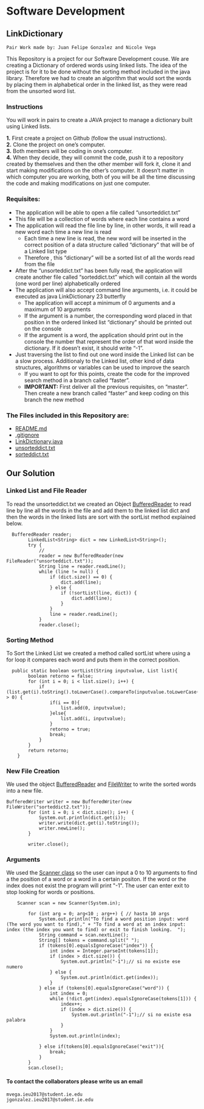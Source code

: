 # Software Development
## LinkDictionary
    Pair Work made by: Juan Felipe Gonzalez and Nicole Vega 
    
This Repository is a project for our Software Development couse. We are creating a Dictionary of ordered words using linked lists. The idea of the project is for it to be done without the sorting method included in the java library. Therefore we had to create an algorithm that would sort the words by placing them in alphabetical order in the linked list, as they were read from the unsorted word list.   

### Instructions
You will work in pairs to create a JAVA project to manage a dictionary built using Linked lists. 

  **1.**  First create a project on Github (follow the usual instructions).   
  **2.**  Clone the project on one’s computer.   
  **3.**  Both members will be coding in one’s computer.   
  **4.**  When they decide, they will commit the code, push it to a repository created by themselves and then the other member will fork it, clone it and start making modifications on the other’s computer. It doesn’t matter in which computer you are working, both of you will be all the time discussing the code and making modifications on just one computer. 


### Requisites:
* The application will be able to open a file called “unsorteddict.txt”
* This file will be a collection of words where each line contains a word
* The application will read the file line by line, in other words, it will read a new word each time a new line is read
  * Each time a new line is read, the new word will be inserted in the correct position of a data structure called “dictionary” that will be of a Linked list type
  * Therefore , this “dictionary” will be a sorted list of all the words read from the file
* After the “unsorteddict.txt” has been fully read, the application will create another file called “sorteddict.txt” which will contain all the words (one word per line) alphabetically ordered
* The application will also accept command line arguments, i.e. it could be executed as java LinkDictionary 23 butterfly
  * The application will accept a minimum of 0 arguments and a maximum of 10 arguments
  * If the argument is a number, the corresponding word placed in that position in the ordered linked list “dictionary” should be printed out on the console
  * If the argument is a word, the application should print out in the console the number that represent the order of that word inside the dictionary. If it doesn’t exist, it should write “-1”.
* Just traversing the list to find out one word inside the Linked list can be a slow process. Additionaly to the Linked list, other kind of data structures, algorithms or variables can be used to improve the search
  * If you want to opt for this points, create the code for the improved search method in a branch called “faster”. 
   * **IMPORTANT:** First deliver all the previous requisites, on “master”. Then create a new branch called “faster” and keep coding on this branch the new method

### The Files included in this Repository are:
  * [README.md](https://github.com/nicolevegai/LinkDictionary/blob/master/README.md)
  * [.gitignore](https://github.com/nicolevegai/LinkDictionary/blob/master/.gitignore)
  * [LinkDictionary.java](https://github.com/nicolevegai/LinkDictionary/blob/master/src/Linkdictionary.java)
  * [unsorteddict.txt](https://github.com/nicolevegai/LinkDictionary/blob/master/unsorteddict.txt)
  * [sorteddict.txt](https://github.com/nicolevegai/LinkDictionary/blob/master/sorteddict.txt)
 
 ## Our Solution
 ### Linked List and File Reader
 
 To read the unsorteddict.txt we created an Object [BufferedReader](https://docs.oracle.com/javase/7/docs/api/java/io/BufferedReader.html) to read line by line all the words in the file and add them to the linked list dict and then the words in the linked lists are sort with the sortList method explained below. 
 
      BufferedReader reader;
            LinkedList<String> dict = new LinkedList<String>();
            try {
                //
                reader = new BufferedReader(new FileReader("unsorteddict.txt"));
                String line = reader.readLine();
                while (line != null) {
                    if (dict.size() == 0) {
                        dict.add(line);
                    } else {
                        if (!sortList(line, dict)) {
                            dict.add(line);
                        }
                    }
                    line = reader.readLine();
                }
                reader.close();
### Sorting Method
To Sort the Linked List we created a method called sortList where using a for loop it compares each word and puts them in the correct position. 

      public static boolean sortList(String inputvalue, List list){
            boolean retorno = false;
            for (int i = 0; i < list.size(); i++) {
                if (list.get(i).toString().toLowerCase().compareTo(inputvalue.toLowerCase()) > 0) {
                    if(i == 0){
                        list.add(0, inputvalue);
                    }else{
                        list.add(i, inputvalue);
                    }
                    retorno = true;
                    break;
                }
            }
            return retorno;
        }
### New File Creation 
We used the object [BufferedReader](https://docs.oracle.com/javase/7/docs/api/java/io/BufferedReader.html) and [FileWriter](https://docs.oracle.com/javase/7/docs/api/java/io/FileWriter.html) to write the sorted words into a new file. 

    BufferedWriter writer = new BufferedWriter(new FileWriter("sorteddict2.txt"));
            for (int i = 0; i < dict.size(); i++) {
                System.out.println(dict.get(i));
                writer.write(dict.get(i).toString());
                writer.newLine();
            }

            writer.close();

### Arguments
We used the [Scanner class](https://docs.oracle.com/javase/7/docs/api/java/util/Scanner.html) so the user can input a 0 to 10 arguments to find a the position of a word or a word in a certain positon. If the word or the index does not exist the program will print "-1". The user can enter exit to stop looking for words or positions. 

        
        Scanner scan = new Scanner(System.in);

            for (int arg = 0; arg<10 ; arg++) { // hasta 10 args
                System.out.println("To find a word position input: word  (The word you want to find)," + "To find a word at an index input: index (the index you want to find) or exit to finish looking.  ");
                String command = scan.nextLine();
                String[] tokens = command.split(" ");
                if (tokens[0].equalsIgnoreCase("index")) {
                    int index = Integer.parseInt(tokens[1]);
                    if (index > dict.size()) {
                        System.out.println("-1");// si no existe ese numero
                    } else {
                        System.out.println(dict.get(index));
                    }
                } else if (tokens[0].equalsIgnoreCase("word")) {
                    int index = 0;
                    while (!dict.get(index).equalsIgnoreCase(tokens[1])) {
                        index++;
                        if (index > dict.size()) {
                            System.out.println("-1");// si no existe esa palabra
                        }
                    }
                    System.out.println(index);

                } else if(tokens[0].equalsIgnoreCase("exit")){
                    break;
                }
            }
            scan.close();


#### To contact the collaborators please write us an email
    mvega.ieu2017@student.ie.edu
    jgonzalez.ieu2017@student.ie.edu
